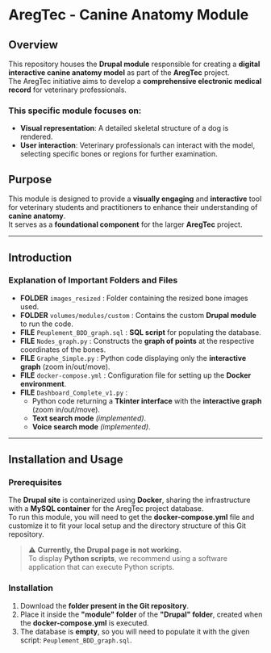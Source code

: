 # AregTec - Canine Anatomy Module

## Overview
This repository houses the **Drupal module** responsible for creating a **digital interactive canine anatomy model** as part of the **AregTec** project.  
The AregTec initiative aims to develop a **comprehensive electronic medical record** for veterinary professionals.

### This specific module focuses on:
- **Visual representation**: A detailed skeletal structure of a dog is rendered.
- **User interaction**: Veterinary professionals can interact with the model, selecting specific bones or regions for further examination.

## Purpose
This module is designed to provide a **visually engaging** and **interactive** tool for veterinary students and practitioners to enhance their understanding of **canine anatomy**.  
It serves as a **foundational component** for the larger **AregTec** project.

---

## Introduction

### Explanation of Important Folders and Files

- **FOLDER** `images_resized` : Folder containing the resized bone images used.
- **FOLDER** `volumes/modules/custom` : Contains the custom **Drupal module** to run the code.
- **FILE** `Peuplement_BDD_graph.sql` : **SQL script** for populating the database.
- **FILE** `Nodes_graph.py` : Constructs the **graph of points** at the respective coordinates of the bones.  
- **FILE** `Graphe_Simple.py` : Python code displaying only the **interactive graph** (zoom in/out/move).
- **FILE** `docker-compose.yml` : Configuration file for setting up the **Docker environment**.
- **FILE** `Dashboard_Complete_v1.py` :
  - Python code returning a **Tkinter interface** with the **interactive graph** (zoom in/out/move).  
  - **Text search mode** *(implemented)*.  
  - **Voice search mode** *(implemented)*.

---

## Installation and Usage

### Prerequisites
The **Drupal site** is containerized using **Docker**, sharing the infrastructure with a **MySQL container** for the AregTec project database.  
To run this module, you will need to get the **docker-compose.yml** file and customize it to fit your local setup and the directory structure of this Git repository.

> ⚠ **Currently, the Drupal page is not working.**  
> To display **Python scripts**, we recommend using a software application that can execute Python scripts.

### Installation
1. Download the **folder present in the Git repository**.  
2. Place it inside the **"module" folder** of the **"Drupal" folder**, created when the **docker-compose.yml** is executed.  
3. The database is **empty**, so you will need to populate it with the given script: `Peuplement_BDD_graph.sql`.
